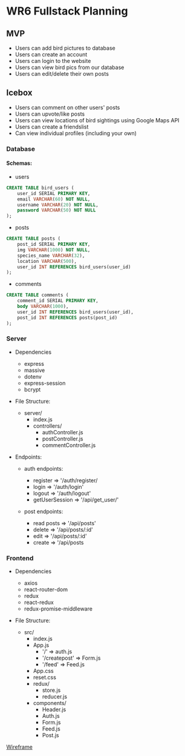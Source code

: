 # WR6 Fullstack Planning

## MVP
- Users can add bird pictures to database
- Users can create an account
- Users can login to the website
- Users can view bird pics from our database
- Users can edit/delete their own posts

## Icebox
- Users can comment on other users' posts
- Users can upvote/like posts
- Users can view locations of bird sightings using Google Maps API
- Users can create a friendslist 
- Can view individual profiles (including your own)

### Database

#### Schemas: 
- users
```SQL
CREATE TABLE bird_users (
    user_id SERIAL PRIMARY KEY,
    email VARCHAR(60) NOT NULL,
    username VARCHAR(20) NOT NULL,
    password VARCHAR(50) NOT NULL
);
```
- posts
```SQL
CREATE TABLE posts (
    post_id SERIAL PRIMARY KEY,
    img VARCHAR(1000) NOT NULL,
    species_name VARCHAR(32),
    location VARCHAR(500),
    user_id INT REFERENCES bird_users(user_id)
);
```
- comments
```SQL
CREATE TABLE comments (
    comment_id SERIAL PRIMARY KEY,
    body VARCHAR(1000),
    user_id INT REFERENCES bird_users(user_id),
    post_id INT REFERENCES posts(post_id)
);
```
### Server
- Dependencies
    - express
    - massive
    - dotenv
    - express-session
    - bcrypt

- File Structure:
    - server/
        - index.js
        - controllers/
            - authController.js
            - postController.js
            - commentController.js

- Endpoints:
    - auth endpoints:
        - register => '/auth/register/
        - login => '/auth/login'
        - logout => '/auth/logout'
        - getUserSession => '/api/get_user/'

    - post endpoints:
        - read posts => '/api/posts'
        - delete => '/api/posts/:id'
        - edit => '/api/posts/:id'
        - create => '/api/posts

### Frontend

- Dependencies
    - axios
    - react-router-dom
    - redux
    - react-redux
    - redux-promise-middleware

- File Structure:
    - src/
        - index.js
        - App.js
            - '/' => auth.js
            - '/createpost' => Form.js
            - '/feed' => Feed.js
        - App.css
        - reset.css
        - redux/
            - store.js
            - reducer.js
        - components/
            - Header.js
            - Auth.js
            - Form.js
            - Feed.js
            - Post.js

<a href="https://github.com/Jabinator1/wr6-fullstack-review.git">Wireframe</a>